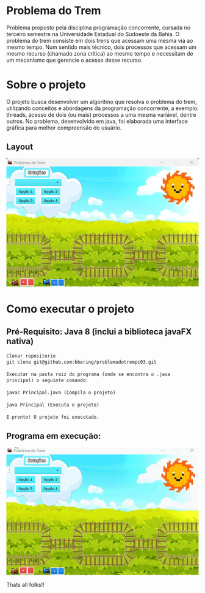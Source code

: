 # Problema do Trem
Problema proposto pela disciplina programação concorrente, cursada no terceiro semestre na Universidade Estadual do Sudoeste da Bahia. O problema do trem consiste em dois trens que acessam uma mesma via ao mesmo tempo. Num sentido mais técnico, dois processos que acessam um mesmo recurso (chamado zona crítica) ao mesmo tempo e necessitam de um mecanismo que gerencie o acesso desse recurso.

# Sobre o projeto
O projeto busca desenvolver um algoritmo que resolva o problema do trem, utilizando conceitos e abordagens da programação concorrente, a exemplo: threads, acesso de dois (ou mais) processos a uma mesma variável, dentre outros. No problema, desenvolvido em java, foi elaborada uma interface gráfica para melhor compreensão do usuário.

## Layout
![Layout](https://github.com/bbering/problemadotrempc03/blob/main/assets/layout.png)

# Como executar o projeto
## Pré-Requisito: Java 8 (inclui a biblioteca javaFX nativa)

```
Clonar repositorio
git clone git@github.com:bbering/problemadotrempc03.git

Executar na pasta raiz do programa (onde se encontra o .java principal) o seguinte comando:

javac Principal.java (Compila o projeto)

java Principal (Executa o projeto)

E pronto! O projeto foi executado.

```

## Programa em execução: 
![Execução](https://github.com/bbering/problemadotrempc03/blob/main/assets/executionGif20FPS.gif)

Thats all folks!!
